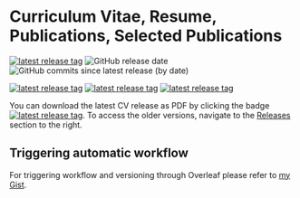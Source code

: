# Curriculum Vitae, Resume, Publications, Selected Publications


[![latest release tag](https://img.shields.io/github/v/tag/cvinegoni/mycv?label=download%20resume%20pdf)](https://github.com/cvinegoni/mycv/releases/latest/download/Resume.pdf)
![GitHub release date](https://img.shields.io/github/release-date/cvinegoni/mycv)
![GitHub commits since latest release (by date)](https://img.shields.io/github/commits-since/cvinegoni/mycv/latest)

[![latest release tag](https://img.shields.io/github/v/tag/cvinegoni/mycv?label=download%20cv%20pdf)](https://github.com/cvinegoni/mycv/releases/latest/download/CurriculumVitae.pdf)
[![latest release tag](https://img.shields.io/github/v/tag/cvinegoni/mycv?label=download%20publications%20pdf)](https://github.com/cvinegoni/mycv/releases/latest/download/Publications.pdf)
[![latest release tag](https://img.shields.io/github/v/tag/cvinegoni/mycv?label=download%20selected%20publications%20pdf)](https://github.com/cvinegoni/mycv/releases/latest/download/SelectedPublications.pdf)


You can download the latest CV release as PDF by clicking the badge 
[![latest release tag](https://img.shields.io/github/v/tag/cvinegoni/CurriculumVitae?label=download%20cv%20pdf)](https://github.com/cvinegoni/CurriculumVitae/releases/latest/download/CurriculumVitae.pdf). To access the older versions, navigate to the [Releases](https://github.com/cvinegoni/CurriculumVitae/releases) section to the right.



## Triggering automatic workflow

For triggering workflow and versioning through Overleaf please refer to [my Gist](https://gist.github.com/vinegoni/8397e18199c0c50f2a8f5ec67200c8e3).

